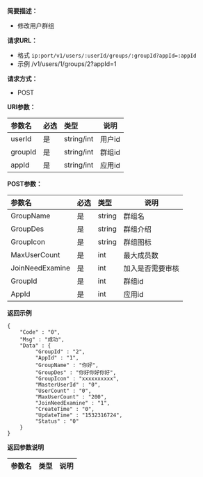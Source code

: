 
**简要描述：**

- 修改用户群组

**请求URL：**
- 格式 ` ip:port/v1/users/:userId/groups/:groupId?appId=:appId `
- 示例 /v1/users/1/groups/2?appId=1

**请求方式：**
- POST

**URI参数：**

|参数名|必选|类型|说明|
|:----    |:---|:----- |-----   |
|userId |是  |string/int |用户id  |
|groupId |是  |string/int |群组id   |
|appId |是  |string/int |应用id   |

**POST参数：**

|参数名|必选|类型|说明|
|:----    |:---|:----- |-----   |
|GroupName |是  |string |群组名   |
|GroupDes |是  |string | 群组介绍    |
|GroupIcon     |是  |string | 群组图标    |
|MaxUserCount     |是  |int | 最大成员数    |
|JoinNeedExamine     |是  |int | 加入是否需要审核  |
|GroupId     |是  |int | 群组id  |
|AppId     |是  |int | 应用id  |

 **返回示例**


 ```
 {
     "Code" : "0",
     "Msg" : "成功",
     "Data" : {
          "GroupId" : "2",
          "AppId" : "1",
          "GroupName" : "你好",
          "GroupDes" : "你好你好你好",
          "GroupIcon" : "xxxxxxxxxx",
          "MasterUserId" : "0",
          "UserCount" : "0",
          "MaxUserCount" : "200",
          "JoinNeedExamine" : "1",
          "CreateTime" : "0",
          "UpdateTime" : "1532316724",
          "Status" : "0"
     }
 }

 ```



 **返回参数说明**

|参数名|类型|说明|
|:-----  |:-----|-----                           |



